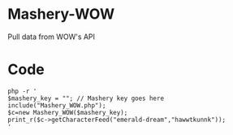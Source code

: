 # Mashery-WOW

Pull data from WOW's API

# Code

```
php -r '
$mashery_key = ""; // Mashery key goes here
include("Mashery_WOW.php");
$c=new Mashery_WOW($mashery_key);
print_r($c->getCharacterFeed("emerald-dream","hawwtkunnk"));
'
```
